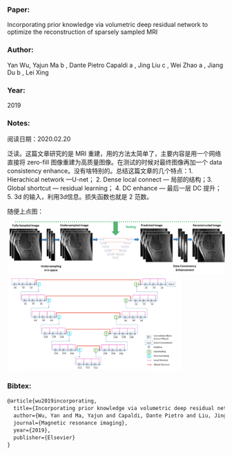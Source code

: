 ### Paper:

Incorporating prior knowledge via volumetric deep residual network to optimize the reconstruction of sparsely sampled MRI

### Author:

Yan Wu, Yajun Ma b , Dante Pietro Capaldi a , Jing Liu c , Wei Zhao a , Jiang Du b , Lei Xing

### Year:

2019

### Notes:

阅读日期：2020.02.20

泛读。这篇文章研究的是 MRI 重建，用的方法太简单了，主要内容是用一个网络直接将 zero-fill 图像重建为高质量图像。在测试的时候对最终图像再加一个 data consistency enhance。没有啥特别的。总结这篇文章的几个特点：1.  Hierachical network —U-net； 2. Dense local connect — 局部的结构；3. Global shortcut — residual learning； 4. DC enhance — 最后一层 DC 提升；5. 3d 的输入，利用3d信息。损失函数也就是 2 范数。

随便上点图：

<img src="https://raw.githubusercontent.com/Theodore-PKU/pictures/master/20200220111659.png"/>

<img src="https://raw.githubusercontent.com/Theodore-PKU/pictures/master/20200220111727.png" width="80%"/>



### Bibtex:

```latex
@article{wu2019incorporating,
  title={Incorporating prior knowledge via volumetric deep residual network to optimize the reconstruction of sparsely sampled MRI},
  author={Wu, Yan and Ma, Yajun and Capaldi, Dante Pietro and Liu, Jing and Zhao, Wei and Du, Jiang and Xing, Lei},
  journal={Magnetic resonance imaging},
  year={2019},
  publisher={Elsevier}
}
```

